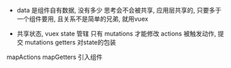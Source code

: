 - data 是组件自有数据, 没有多少
  思考会不会被共享, 应用层共享的, 只要多于一个组件要用, 且关系不是简单的兄弟, 就用vuex

- 共享状态,
  vuex state 管辖
  只有 mutations 才能修改
  actions 被触发动作, 提交 mutations
  getters 对state的包装

mapActions mapGetters  引入组件